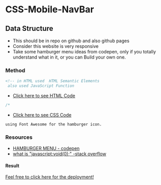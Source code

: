 # CSS-Mobile-NavBar

## Data Structure

- This should be in repo on github and also github pages
- Consider this website is very responsive
- Take some hamburger menu ideas from codepen, only if you totally understand what in it, or you can Build your own one.

### Method

```html
<!-- in HTML used  HTML Semantic Elements
 also used JavaScript Function
```

- [Click here to see HTML Code](index.html)

```css
/*
```

- [Click here to see CSS Code](css/style.css)

```fontawesome
using Font Awesome for the hamburger icon.

```

### Resources

- [HAMBURGER MENU - codepen](https://codepen.io/search/pens?q=hamburger+menu+css&cursor=ZD0xJm89MCZwPTQ=)
- [what is "javascript:void(0);" -stack overflow](https://stackoverflow.com/questions/1291942/what-does-javascriptvoid0-mean)

#### Result

[Feel free to click here for the deployment!](https://ashraftajuddin.github.io/Css-mobile-NavBar-exercise/)

